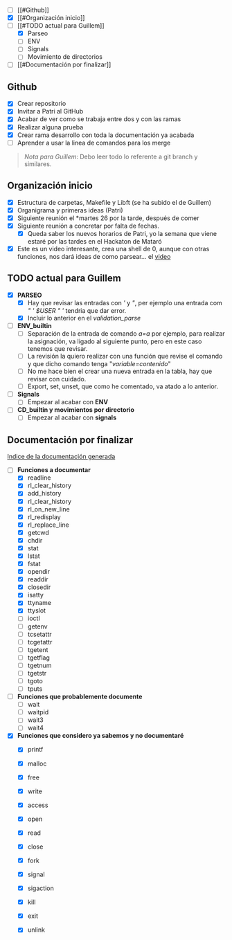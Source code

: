 
- [ ]  [[#Github]]
- [x] [[#Organización inicio]]
- [ ] [[#TODO actual para Guillem]]
	- [x] Parseo
	- [ ] ENV
	- [ ] Signals
	- [ ] Movimiento de directorios
- [ ] [[#Documentación por finalizar]]

## Github

- [x] Crear repositorio
- [x] Invitar a Patri al GitHub
- [x] Acabar de ver como se trabaja entre dos y con las ramas
- [x] Realizar alguna prueba
- [x] Crear rama desarrollo con toda la documentación ya acabada
- [ ] Aprender a usar la linea de comandos para los merge

>*Nota  para Guillem*: Debo leer todo lo referente a git branch y similares.

## Organización inicio

- [x] Estructura de carpetas, Makefile y Libft (se ha subido el de Guillem)
- [x] Organigrama y primeras ideas (Patri)
- [x] Siguiente reunión el *martes 26 por la tarde, después de comer
- [x] Siguiente reunión a concretar por falta de fechas.
	- [x] Queda saber los nuevos horarios de Patri, yo la semana que viene estaré por las tardes en el Hackaton de Mataró
- [x] Este es un video interesante, crea una shell de 0, aunque con otras funciones, nos dará ideas de como parsear... el [video](https://www.youtube.com/watch?v=yTR00r8vBH8)

## TODO actual para Guillem

- [x] **PARSEO**
	- [x] Hay que revisar las entradas con *'* y *"*, per ejemplo una entrada com *" ' $USER " '* tendria que dar error.
	- [x] Incluir lo anterior en el *validation_parse*
- [ ] **ENV_builtin**
	- [ ] Separación de la entrada de comando *a=a* por ejemplo, para realizar la asignación, va ligado al siguiente punto, pero en este caso tenemos que revisar.
	- [ ] La revisión la quiero realizar con una función que revise el comando y que dicho comando tenga "*variable=contenido*"
	- [ ] No me hace bien el crear una nueva entrada en la tabla, hay que revisar con cuidado.
	- [ ] Export, set, unset, que como he comentado, va atado a lo anterior.
- [ ] **Signals**
	- [ ] Empezar al acabar con **ENV**
- [ ] **CD_builtin y movimientos por directorio**
	- [ ] Empezar al acabar con **signals**
## Documentación por finalizar

[Indice de la documentación generada](01_Indice.md)
- [ ] **Funciones a documentar**
	- [x] readline
	- [x] rl_clear_history
	- [x] add_history
	- [x] rl_clear_history
	- [x] rl_on_new_line
	- [x] rl_redisplay
	- [x] rl_replace_line
	- [x] getcwd
	- [x] chdir 
	- [x] stat 
	- [x] lstat
	- [x] fstat
	- [x] opendir
	- [x] readdir
	- [x] closedir
	- [x] isatty
	- [x] ttyname
	- [x] ttyslot
	- [ ] ioctl
	- [ ] getenv
	- [ ] tcsetattr
	- [ ] tcgetattr
	- [ ] tgetent
	- [ ] tgetflag
	- [ ] tgetnum
	- [ ] tgetstr
	- [ ] tgoto
	- [ ] tputs

- [ ] **Funciones que probablemente documente**
	- [ ] wait
	- [ ] waitpid
	- [ ] wait3
	- [ ] wait4
- [x] **Funciones que considero ya sabemos y no documentaré**
	- [x] printf
	- [x] malloc
	- [x] free
	- [x] write
	- [x] access
	- [x] open
	- [x] read
	- [x] close
	- [x] fork
	- [x] signal
	- [x] sigaction
	- [x] kill
	- [x] exit
	- [x] unlink

